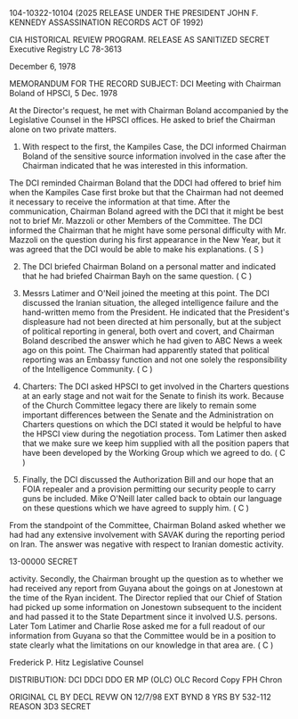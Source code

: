104-10322-10104 (2025 RELEASE UNDER THE PRESIDENT JOHN F. KENNEDY ASSASSINATION RECORDS ACT OF 1992)

CIA HISTORICAL REVIEW PROGRAM.
RELEASE AS SANITIZED
SECRET
Executive Registry
LC 78-3613

December 6, 1978

MEMORANDUM FOR THE RECORD
SUBJECT: DCI Meeting with Chairman Boland of HPSCI, 5 Dec. 1978

At the Director's request, he met with Chairman Boland accompanied by the Legislative Counsel in the HPSCI offices. He asked to brief the Chairman alone on two private matters.

1. With respect to the first, the Kampiles Case, the DCI informed Chairman Boland of the sensitive source information involved in the case after the Chairman indicated that he was interested in this information.

The DCI reminded Chairman Boland that the DDCI had offered to brief him when the Kampiles Case first broke but that the Chairman had not deemed it necessary to receive the information at that time. After the communication, Chairman Boland agreed with the DCI that it might be best not to brief Mr. Mazzoli or other Members of the Committee. The DCI informed the Chairman that he might have some personal difficulty with Mr. Mazzoli on the question during his first appearance in the New Year, but it was agreed that the DCI would be able to make his explanations. ( S )

2. The DCI briefed Chairman Boland on a personal matter and indicated that he had briefed Chairman Bayh on the same question. ( C )

3. Messrs Latimer and O'Neil joined the meeting at this point. The DCI discussed the Iranian situation, the alleged intelligence failure and the hand-written memo from the President. He indicated that the President's displeasure had not been directed at him personally, but at the subject of political reporting in general, both overt and covert, and Chairman Boland described the answer which he had given to ABC News a week ago on this point. The Chairman had apparently stated that political reporting was an Embassy function and not one solely the responsibility of the Intelligence Community. ( C )

4. Charters: The DCI asked HPSCI to get involved in the Charters questions at an early stage and not wait for the Senate to finish its work. Because of the Church Committee legacy there are likely to remain some important differences between the Senate and the Administration on Charters questions on which the DCI stated it would be helpful to have the HPSCI view during the negotiation process. Tom Latimer then asked that we make sure we keep him supplied with all the position papers that have been developed by the Working Group which we agreed to do. ( C )

5. Finally, the DCI discussed the Authorization Bill and our hope that an FOIA repealer and a provision permitting our security people to carry guns be included. Mike O'Neill later called back to obtain our language on these questions which we have agreed to supply him. ( C )

From the standpoint of the Committee, Chairman Boland asked whether we had had any extensive involvement with SAVAK during the reporting period on Iran. The answer was negative with respect to Iranian domestic activity.

13-00000
SECRET

activity. Secondly, the Chairman brought up the question as to whether we had received any report from Guyana about the goings on at Jonestown at the time of the Ryan incident. The Director replied that our Chief of Station had picked up some information on Jonestown subsequent to the incident and had passed it to the State Department since it involved U.S. persons. Later Tom Latimer and Charlie Rose asked me for a full readout of our information from Guyana so that the Committee would be in a position to state clearly what the limitations on our knowledge in that area are. ( C )

Frederick P. Hitz
Legislative Counsel

DISTRIBUTION:
DCI
DDCI
DDO
ER
MP (OLC)
OLC Record Copy
FPH Chron

ORIGINAL CL BY
DECL REVW ON 12/7/98
EXT BYND 8 YRS BY 532-112
REASON 3D3
SECRET
